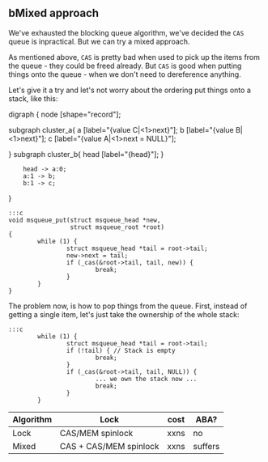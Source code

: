 bMixed approach
--------------

We've exhausted the blocking queue algorithm, we've decided the `CAS`
queue is inpractical. But we can try a mixed approach.

As mentioned above, `CAS` is pretty bad when used to pick up the items
from the queue - they could be freed already. But `CAS` is good when
putting things onto the queue - when we don't need to dereference
anything.

Let's give it a try and let's not worry about the ordering put things
onto a stack, like this:

<dot>
digraph {
        node [shape="record"];
        
subgraph cluster_a{
        a [label="{value C|<1>next}"];
        b [label="{value B|<1>next}"];
        c [label="{value A|<1>next = NULL}"];
        
}
subgraph cluster_b{
        head [label="{head}"];
}

        head -> a:0;
        a:1 -> b;
        b:1 -> c;
}
</dot>

```
:::c
void msqueue_put(struct msqueue_head *new,
                 struct msqueue_root *root)
{
        while (1) {
                struct msqueue_head *tail = root->tail;
                new->next = tail;
                if (_cas(&root->tail, tail, new)) {
                        break;
                }
        }
}

```

The problem now, is how to pop things from the queue. First, instead
of getting a single item, let's just take the ownership of the whole
stack:

```
:::c
        while (1) {
                struct msqueue_head *tail = root->tail;
                if (!tail) { // Stack is empty
                        break;
                }
                if (_cas(&root->tail, tail, NULL)) {
                        ... we own the stack now ...
                        break;
                }
        }
```


| Algorithm | Lock                   | cost |  ABA?   |
|-----------|------------------------|------|---------|
| Lock      | CAS/MEM spinlock       | xxns |   no    |
| Mixed     | CAS + CAS/MEM spinlock | xxns | suffers |
